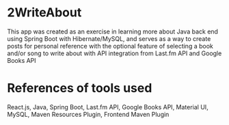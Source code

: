 # 2WriteAbout
This app was created as an exercise in learning more about Java back end using Spring Boot with Hibernate/MySQL, and serves as a way to create posts for personal reference with the optional feature of selecting a book and/or song to write about with API integration from Last.fm API and Google Books API

# References of tools used
React.js, Java, Spring Boot, Last.fm API, Google Books API, Material UI, MySQL, Maven Resources Plugin, Frontend Maven Plugin